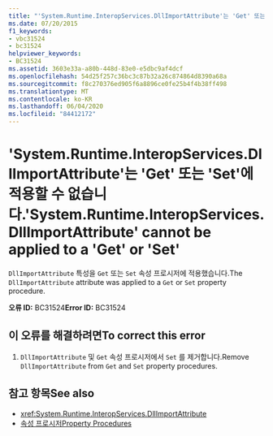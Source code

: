 ```yaml
---
title: "'System.Runtime.InteropServices.DllImportAttribute'는 'Get' 또는 'Set'에 적용할 수 없습니다."
ms.date: 07/20/2015
f1_keywords:
- vbc31524
- bc31524
helpviewer_keywords:
- BC31524
ms.assetid: 3603e33a-a80b-448d-83e0-e5dbc9af4dcf
ms.openlocfilehash: 54d25f257c36bc3c87b32a26c874864d8390a68a
ms.sourcegitcommit: f8c270376ed905f6a8896ce0fe25b4f4b38ff498
ms.translationtype: MT
ms.contentlocale: ko-KR
ms.lasthandoff: 06/04/2020
ms.locfileid: "84412172"
---
```

# <a name="systemruntimeinteropservicesdllimportattribute-cannot-be-applied-to-a-get-or-set"></a><span data-ttu-id="fd21f-102">'System.Runtime.InteropServices.DllImportAttribute'는 'Get' 또는 'Set'에 적용할 수 없습니다.</span><span class="sxs-lookup"><span data-stu-id="fd21f-102">'System.Runtime.InteropServices.DllImportAttribute' cannot be applied to a 'Get' or 'Set'</span></span>
<span data-ttu-id="fd21f-103">`DllImportAttribute` 특성을 `Get` 또는 `Set` 속성 프로시저에 적용했습니다.</span><span class="sxs-lookup"><span data-stu-id="fd21f-103">The `DllImportAttribute` attribute was applied to a `Get` or `Set` property procedure.</span></span>  
  
 <span data-ttu-id="fd21f-104">**오류 ID:** BC31524</span><span class="sxs-lookup"><span data-stu-id="fd21f-104">**Error ID:** BC31524</span></span>  
  
## <a name="to-correct-this-error"></a><span data-ttu-id="fd21f-105">이 오류를 해결하려면</span><span class="sxs-lookup"><span data-stu-id="fd21f-105">To correct this error</span></span>  
  
1. <span data-ttu-id="fd21f-106">`DllImportAttribute` 및 `Get` 속성 프로시저에서 `Set` 를 제거합니다.</span><span class="sxs-lookup"><span data-stu-id="fd21f-106">Remove `DllImportAttribute` from `Get` and `Set` property procedures.</span></span>  
  
## <a name="see-also"></a><span data-ttu-id="fd21f-107">참고 항목</span><span class="sxs-lookup"><span data-stu-id="fd21f-107">See also</span></span>

- <xref:System.Runtime.InteropServices.DllImportAttribute>
- [<span data-ttu-id="fd21f-108">속성 프로시저</span><span class="sxs-lookup"><span data-stu-id="fd21f-108">Property Procedures</span></span>](../programming-guide/language-features/procedures/property-procedures.md)
